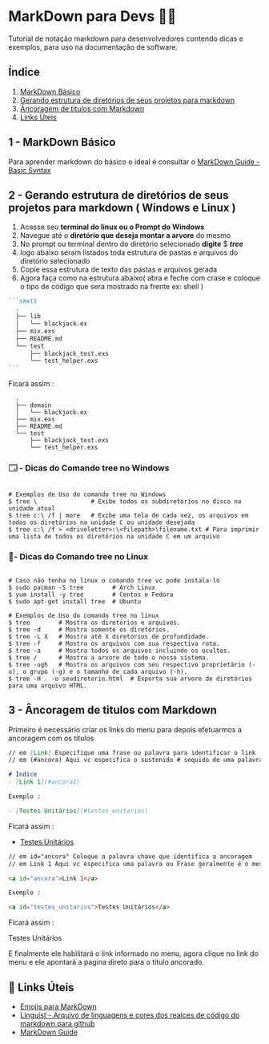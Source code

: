 # MarkDown para Devs 🧑‍💻

Tutorial de notação markdown para desenvolvedores contendo dicas e exemplos, para uso na documentação de software.

## **Índice**
<ol>
  <li><a href="#basico">MarkDown Básico</a></li>
  <li><a href="#diretorios">Gerando estrutura de diretórios de seus projetos para markdown</a></li>
  <li><a href="#ancoragem">Âncoragem de titulos com Markdown</a></li>
  <li><a href="#links">Links Úteis</a></li>
</ol>

<a id="basico"> <h2> 1 - MarkDown Básico </h2></a>

Para aprender markdown do básico o ideal é consultar o [MarkDown Guide - Basic Syntax](https://www.markdownguide.org/basic-syntax/)

<a id="diretorios"> <h2>2 - Gerando estrutura de diretórios de seus projetos para markdown ( Windows e Linux ) </h2></a>

<ol>
  <li>Acesse seu <b>terminal do linux ou o Prompt do Windows</b></li>
  <li>Navegue até o <b>diretório que deseja montar a arvore</b> do mesmo</li>
  <li>No prompt ou terminal dentro do diretório selecionado <b>digite</b> $ <i><b>tree</b></i> </li>
  <li>logo abaixo seram listados toda estrutura de pastas e arquivos do diretório selecionado</li>
  <li>Copie essa estrutura de texto das pastas e arquivos gerada</li>
  <li>Agora faça como na estrutura abaixo( abra e feche com crase e coloque o tipo de código que sera mostrado na frente ex: shell )</li>
</ol>

`````markdown
```shell
  .
  ├── lib
  │   └── blackjack.ex
  ├── mix.exs
  ├── README.md
  └── test
      ├── blackjack_test.exs
      └── test_helper.exs
```
`````

Ficará assim : 
```shell
  .
  ├── domain
  │   └── blackjack.ex
  ├── mix.exs
  ├── README.md
  └── test
      ├── blackjack_test.exs
      └── test_helper.exs
```
### 🗔 - Dicas do Comando **tree** no Windows
```shell

# Exemplos de Uso do comando tree no Windows 
$ tree \               # Exibe todos os subdiretórios no disco na unidade atual
$ tree c:\ /f | more   # Exibe uma tela de cada vez, os arquivos em todos os diretórios na unidade C ou unidade desejada
$ tree c:\ /f > <driveletter>:\<filepath>\filename.txt # Para imprimir uma lista de todos os diretórios na unidade C em um arquivo
```

### 🐧- Dicas do Comando **tree** no Linux
```shell

# Caso não tenha no linux o comando tree vc pode instala-lo 
$ sudo pacman -S tree        # Arch Linux
$ yum install -y tree        # Centos e Fedora
$ sudo apt-get install tree  # Ubuntu  

# Exemplos de Uso do comando tree no linux 
$ tree        # Mostra os diretórios e arquivos.
$ tree -d     # Mostra somente os diretórios.
$ tree -L X   # Mostra até X diretórios de profundidade.
$ tree -f     # Mostra os arquivos com sua respectiva rota.
$ tree -a     # Mostra todos os arquivos incluindo os ocultos.
$ tree /      # Mostra a arvore de todo o nosso sistema.
$ tree -ugh   # Mostra os arquivos com seu respectivo proprietário (-u), o grupo (-g) e o tamanho de cada arquivo (-h).
$ tree -H . -o seudiretorio.html  # Exporta sua arvore de diretórios para uma arquivo HTML.

```

<a id="ancoragem"> <h2>3 - Âncoragem de titulos com Markdown</h2></a>

Primeiro é necessário criar os links do menu para depois efetuarmos a ancoragem com os títulos

```markdown
// em [Link] Especifique uma frase ou palavra para identificar o link 
// em (#ancora) Aqui vc especifica o sustenido # sequido de uma palavra que se identifique como que o link se propoe, ela será a referencia para a ancoragem 

# Índice
- [Link 1](#ancora1)

Exemplo : 

- [Testes Unitários](#testes_unitarios)

```
Ficará assim : 

- [Testes Unitários](#testes_unitarios)

```markdown
// em id="ancora" Coloque a palavra chave que identifica a ancoragem 
// em Link 1 Aqui vc especifica uma palavra ou Frase geralmente é o mesmo informado nas chaves do menu

<a id="ancora">Link 1</a>

Exemplo : 

<a id="testes_unitarios">Testes Unitários</a>

```
Ficará assim :

<a id="testes_unitarios">Testes Unitários</a>

E finalmente ele habilitará o link informado no menu, agora clique no link do menu e ele apontará a pagina direto para o título ancorado.

<a id="links"> <h2>🔗 Links Úteis</h2></a>
* [Emojis para MarkDown](https://emojipedia.org/)
* [Linguist - Arquivo de linguagens e cores dos realces de código do markdown para github](https://github.com/github/linguist/blob/master/lib/linguist/languages.yml)
* [MarkDown Guide](https://www.markdownguide.org/)
